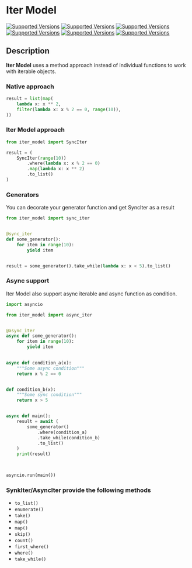 # Iter Model

[![Supported Versions](https://img.shields.io/badge/python-3.10%2B-blue)](https://shields.io/)
[![Supported Versions](https://img.shields.io/badge/tests-passed-green)](https://shields.io/)
[![Supported Versions](https://img.shields.io/badge/coverage-100%25-green)](https://shields.io/)
[![Supported Versions](https://img.shields.io/badge/pypi%20package-0.1.1-green)](https://shields.io/)
[![Supported Versions](https://img.shields.io/badge/poetry-1.1-purple)](https://shields.io/)
[![Supported Versions](https://img.shields.io/badge/async-✅-grey)](https://shields.io/)

## Description

**Iter Model** uses a method approach instead of individual functions to work with iterable objects.

### Native approach

```python
result = list(map(
    lambda x: x ** 2,
    filter(lambda x: x % 2 == 0, range(10)),
))
```

### Iter Model approach

```python
from iter_model import SyncIter

result = (
    SyncIter(range(10))
        .where(lambda x: x % 2 == 0)
        .map(lambda x: x ** 2)
        .to_list()
)

```

### Generators

You can decorate your generator function and get SyncIter as a result

```python
from iter_model import sync_iter


@sync_iter
def some_generator():
    for item in range(10):
        yield item


result = some_generator().take_while(lambda x: x < 5).to_list()
```

### Async support

Iter Model also support async iterable and async function as condition.


```python
import asyncio

from iter_model import async_iter


@async_iter
async def some_generator():
    for item in range(10):
        yield item

        
async def condition_a(x):
    """Some async condition"""
    return x % 2 == 0 


def condition_b(x):
    """Some sync condition"""
    return x > 5 


async def main():
    result = await (
        some_generator()
            .where(condition_a)
            .take_while(condition_b)
            .to_list()
    )
    print(result)
    


asyncio.run(main())
```

### SynkIter/AsyncIter provide the following methods

- ```to_list()```
- ```enumerate()```
- ```take()```
- ```map()```
- ```map()```
- ```skip()```
- ```count()```
- ```first_where()```
- ```where()```
- ```take_while()```
